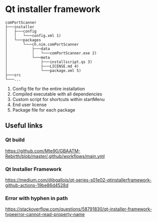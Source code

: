 # Qt installer framework

```
comPortScanner
├───installer
│   ├───config
│   │   └───config.xml 1)
│   └───packages
│       └───ch.nim.comPortScanner
│           ├───data
│           │   └───comPortScanner.exe 2)
│           └───meta
│               ├───installscript.qs 3)
│               ├───LICENSE.md 4)
│               └───package.xml 5)
├───src
└───...
```

1) Config file for the entire installation
2) Compiled executable with all dependencies
3) Custom script for shortcuts within startMenu
4) End user license
5) Package file for each package

## Useful links

### Qt build
https://github.com/Mte90/GBAATM-Rebirth/blob/master/.github/workflows/main.yml

### Qt Installer Framework
https://medium.com/@bgallois/qt-series-s01e02-qtinstallerframework-github-actions-19be86d4528d

### Error with hyphen in path
https://stackoverflow.com/questions/58791830/qt-installer-framework-typeerror-cannot-read-property-name
